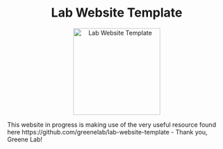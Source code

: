 <h1 align="center">Lab Website Template</h1>
<p align="center">
<img height="200" src="https://raw.githubusercontent.com/greenelab/lab-website-template/main/favicons/share-thumbnail.jpg?raw=true" alt="Lab Website Template">
</p>
This website in progress is making use of the very useful resource found here https://github.com/greenelab/lab-website-template - Thank you, Greene Lab!
